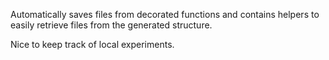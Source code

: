 Automatically saves files from decorated functions and contains helpers to easily retrieve files from the generated structure.

Nice to keep track of local experiments.
